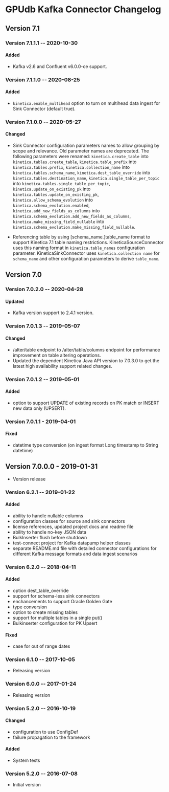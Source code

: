 # GPUdb Kafka Connector Changelog

## Version 7.1

### Version 7.1.1.1 -- 2020-10-30

#### Added

-   Kafka v2.6 and Confluent v6.0.0-ce support.

### Version 7.1.1.0 -- 2020-08-25

#### Added

-   `kinetica.enable_multihead` option to turn on
    multihead data ingest for Sink Connector (default true).

### Version 7.1.0.0 -- 2020-05-27

#### Changed
-   Sink Connector configuration parameters names to allow grouping
    by scope and relevance. Old parameter names are deprecated.
    The following parameters were renamed:
    `kinetica.create_table` into `kinetica.tables.create_table`,
    `kinetica.table_prefix` into `kinetica.tables.prefix`,
    `kinetica.collection_name` into `kinetica.tables.schema_name`,
    `kinetica.dest_table_override` into `kinetica.tables.destination_name`,
    `kinetica.single_table_per_topic` into `kinetica.tables.single_table_per_topic`,
    `kinetica.update_on_existing_pk` into `kinetica.tables.update_on_existing_pk`,
    `kinetica.allow_schema_evolution` into `kinetica.schema_evolution.enabled`,
    `kinetica.add_new_fields_as_columns` into `kinetica.schema_evolution.add_new_fields_as_columns`,
    `kinetica.make_missing_field_nullable` into `kinetica.schema_evolution.make_missing_field_nullable`.

-   Referencing table by using [schema_name.]table_name format
    to support Kinetica 7.1 table naming restrictions.
    KineticaSourceConnector uses this naming format in
    `kinetica.table_names` configuration parameter.
    KineticaSinkConnector uses `kinetica.collection name`
    for `schema_name` and other configuration parameters
    to derive `table_name`.


## Version 7.0

### Version 7.0.2.0 -- 2020-04-28

#### Updated

-   Kafka version support to 2.4.1 version.

### Version 7.0.1.3 -- 2019-05-07

#### Changed

-   /alter/table endpoint to /alter/table/columns endpoint
for performance improvement on table altering operations.
-   Updated the dependent Kinetica Java API version to 7.0.3.0
    to get the latest high availability support related changes.

### Version 7.0.1.2 -- 2019-05-01

#### Added

-   option to support UPDATE of existing records on
    PK match or INSERT new data only (UPSERT).

### Version 7.0.1.1 - 2019-04-01

####   Fixed

-   datetime type conversion (on ingest format Long timestamp
to String datetime)


## Version 7.0.0.0 - 2019-01-31

-   Version release


### Version 6.2.1 -- 2019-01-22

#### Added

-   ability to handle nullable columns
-   configuration classes for source and sink connectors
-   license references, updated project docs and readme file
-   ability to handle no-key JSON data
-   BulkInserter flush before shutdown
-   test-connect project for Kafka datapump helper classes
-   separate README.md file with detailed connector configurations
for different Kafka message formats and data ingest scenarios


### Version 6.2.0 -- 2018-04-11

#### Added

-   option dest_table_override
-   support for schema-less sink connectors
-   enchancements to support Oracle Golden Gate
-   type conversion
-   option to create missing tables
-   support for multiple tables in a single put()
-   Bulkinserter configuration for PK Upsert

#### Fixed
-   case for out of range dates


### Version 6.1.0 -- 2017-10-05

-   Releasing version

### Version 6.0.0 -- 2017-01-24

-   Releasing version

### Version 5.2.0 -- 2016-10-19

#### Changed

-   configuration to use ConfigDef
-   failure propagation to the framework

#### Added

-   System tests

### Version 5.2.0 -- 2016-07-08

-   Initial version

